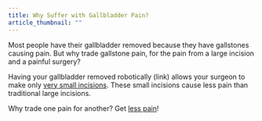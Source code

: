 ```yaml
---
title: Why Suffer with Gallbladder Pain?
article_thumbnail: ""
---
```

<p>Most people have their gallbladder removed because they have gallstones causing pain. But why trade gallstone pain, for the pain from a large incision and a painful surgery? </p><p>Having your gallbladder removed robotically (link) allows your surgeon to make only <a href="/more-info/less-scarring">very small incisions</a>. These small incisions cause less pain than traditional large incisions. </p><p>Why trade one pain for another? Get <a href="/more-info/less-pain">less pain</a>!</p>